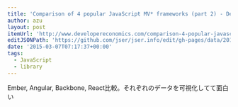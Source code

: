 ```yaml
---
title: 'Comparison of 4 popular JavaScript MV* frameworks (part 2) - Developer Economics'
author: azu
layout: post
itemUrl: 'http://www.developereconomics.com/comparison-4-popular-javascript-mv-frameworks-part-2/'
editJSONPath: 'https://github.com/jser/jser.info/edit/gh-pages/data/2015/03/index.json'
date: '2015-03-07T07:17:37+00:00'
tags:
  - JavaScript
  - library
---
```

Ember, Angular, Backbone, React比較。それぞれのデータを可視化してて面白い 
